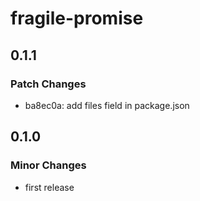 # fragile-promise

## 0.1.1

### Patch Changes

- ba8ec0a: add files field in package.json

## 0.1.0

### Minor Changes

- first release
